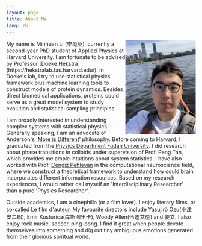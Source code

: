 ```yaml
---
layout: page
title: About Me
lang: zh
---
```


<img align="right" height="250" alt="MH" src="/public/image/profile.jpg"/>
My name is Minhuan Li (李黾奂), currently a second-year PhD student of Applied Physics at Harvard University. 
I am fortunate to be advised by Professor [Doeke Hekstra](https://hekstralab.fas.harvard.edu/).
In Doeke's lab, I try to use statistical physics framework plus machine learning tools to construct models of protein dynamics. 
Besides direct biomedical applications, proteins could serve as a great model system to study evolution and statistical sampling principles.

I am broadly interested in understanding complex systems with statistical physics. Generally speaking, I am an advocate of Anderson's ['More is Different'](https://science.sciencemag.org/content/177/4047/393) philosophy. 
Before coming to Harvard, I graduated from the [Physics Department Fudan University](http://phys.fudan.edu.cn/). I did research about phase transitions in colloids under supervision of Prof. Peng Tan, which provides me ample intuitions about system statistics. 
I have also worked with Prof. [Cengiz Pehlevan](https://pehlevan.seas.harvard.edu/) in the computational neuroscience field, where we construct a theoretical framework to understand how could brain incorporates different information resources. 
Based on my research experiences, I would rather call myself an 'Interdisciplinary Researcher' than a pure 'Physics Researcher'.

Outside academics, I am a cinephilia (or a film lover). I enjoy literary films, or so-called [Le film d'auteur](https://en.wikipedia.org/wiki/Film_d%27auteur). My favourite directors include Yasujirō Ozu(小津安二郎), Emir Kusturica(库斯图里卡), Woody Allen(伍迪艾伦) and 姜文. 
I also enjoy rock music, soccer, ping-pong. I find it great when people devote themselves into something and dig out tiny ambiguous emotions generated from their glorious spiritual world.